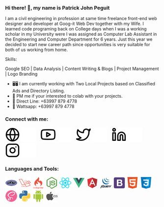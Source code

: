 <!--
**googitwebdev/googitwebdev** is a ✨ _special_ ✨ repository because its `README.md` (this file) appears on your GitHub profile.

Here are some ideas to get you started:

- 🔭 I’m currently working on ...
- 🌱 I’m currently learning ...
- 👯 I’m looking to collaborate on ...
- 🤔 I’m looking for help with ...
- 💬 Ask me about ...
- 📫 How to reach me: ...
- 😄 Pronouns: ...
- ⚡ Fun fact: ...
-->

### Hi there! 👋, my name is Patrick John Peguit
I am a civil engineering in profession at same time freelance front-end web designer and developer at Goog-it Web Dev together with my Wife. I learned code programing back on College days when I was a working scholar in my University were I was assigned as Computer Lab Assistant in the Engineering and Computer Department for 6 years. Just this year we decided to start new career path since opportunities is very suitable for both of us working from home.

Skills: 

Google SEO | Data Analysis | Content Writing & Blogs | Project Management | Logo Branding

- 🖥️🖥️ I am currently working with Two Local Projects based on Classified Ads and Directory Listing. 
- 💬 PM me if your interested to colab with your projects.
- 📱 Direct Line: +63997 879 4778
- 💬 Wattsapp: +63997 879 4778  


### Connect with me:

[![website](./img/globe-light.svg)](https://codestackr.com#gh-light-mode-only)
[![website](./img/globe-dark.svg)](https://codestackr.com#gh-dark-mode-only)
&nbsp;&nbsp;
[![website](./img/youtube-light.svg)](https://youtube.com/codestackr#gh-light-mode-only)
[![website](./img/youtube-dark.svg)](https://youtube.com/codestackr#gh-dark-mode-only)
&nbsp;&nbsp;
[![website](./img/twitter-light.svg)](https://twitter.com/googit_webdev#gh-light-mode-only)
[![website](./img/twitter-dark.svg)](https://twitter.com/googit_webdev#gh-dark-mode-only)
&nbsp;&nbsp;
[![website](./img/linkedin-light.svg)](https://linkedin.com/in/codeSTACKr#gh-light-mode-only)
[![website](./img/linkedin-dark.svg)](https://linkedin.com/in/codeSTACKr#gh-dark-mode-only)
&nbsp;&nbsp;
[![website](./img/instagram-light.svg)](https://instagram.com/codeSTACKr#gh-light-mode-only)
[![website](./img/instagram-dark.svg)](https://instagram.com/codeSTACKr#gh-dark-mode-only)

<h3 align="left">Languages and Tools:</h3>

<p align="left">
  
<img src="https://raw.githubusercontent.com/googitwebdev/logo/master/php.png" alt="img" width="40" height="40"/>
<img src="https://raw.githubusercontent.com/googitwebdev/logo/master/laravel.png" alt="img" width="40" height="40"/>
<img src="https://raw.githubusercontent.com/googitwebdev/logo/master/codeigniter.png" alt="img" width="40" height="40"/>
<img src="https://raw.githubusercontent.com/googitwebdev/logo/master/javascript.png" alt="img" width="40" height="40"/>
<img src="https://raw.githubusercontent.com/googitwebdev/logo/master/react_js.png" alt="img" width="40" height="40"/>
<img src="https://raw.githubusercontent.com/googitwebdev/logo/master/vue_js.png" alt="img" width="40" height="40"/>
<img src="https://raw.githubusercontent.com/googitwebdev/logo/master/angular_js.png" alt="img" width="40" height="40"/>
<img src="https://raw.githubusercontent.com/googitwebdev/logo/master/jquery.png" alt="img" width="40" height="40"/>
<img src="https://raw.githubusercontent.com/googitwebdev/logo/master/bootstrap.png" alt="img" width="40" height="40"/>
<img src="https://raw.githubusercontent.com/googitwebdev/logo/master/html5.png" alt="img" width="40" height="40"/>
<img src="https://raw.githubusercontent.com/googitwebdev/logo/master/css3.png" alt="img" width="40" height="40"/>
<img src="https://raw.githubusercontent.com/googitwebdev/logo/master/sass.png" alt="img" width="40" height="40"/>
<img src="https://raw.githubusercontent.com/googitwebdev/logo/master/python.png" alt="img" width="40" height="40"/>
<img src="https://raw.githubusercontent.com/googitwebdev/logo/master/android.png" alt="img" width="40" height="40"/>
<img src="https://raw.githubusercontent.com/googitwebdev/logo/master/ios.png"  alt="img" width="40" height="40"/>

</p>

